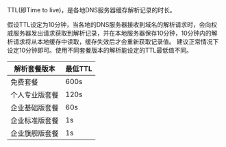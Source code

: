 TTL(即Time to live)，是各地DNS服务器缓存解析记录的时长。

假设TTL设定为10分钟，当各地的DNS服务器接收到域名的解析请求时，会向权威服务器发出请求获取到解析记录，并在本地服务器保存10分钟，10分钟内的解析请求将从本地缓存中读取，缓存失效后才会重新获取记录值。
建议正常情况下设定10分钟即可。使用不同套餐版本的解析能设定的TTL最低值不同。

|解析套餐版本 | 最低TTL |
|---|---|
| 免费套餐 | 600s |
| 个人专业版套餐| 120s |
| 企业基础版套餐| 60s |
| 企业标准版套餐| 1s |
| 企业旗舰版套餐| 1s |

